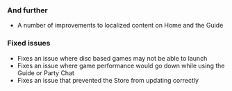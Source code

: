 ### And further
- A number of improvements to localized content on Home and the Guide

### Fixed issues
- Fixes an issue where disc based games may not be able to launch
- Fixes an issue where game performance would go down while using the Guide or Party Chat
- Fixes an issue that prevented the Store from updating correctly